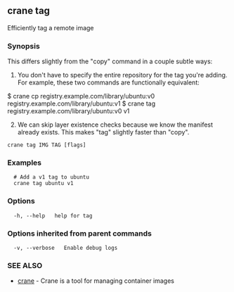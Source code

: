 ## crane tag

Efficiently tag a remote image

### Synopsis

This differs slightly from the "copy" command in a couple subtle ways:

1. You don't have to specify the entire repository for the tag you're adding. For example, these two commands are functionally equivalent:

$ crane cp registry.example.com/library/ubuntu:v0 registry.example.com/library/ubuntu:v1
$ crane tag registry.example.com/library/ubuntu:v0 v1

2. We can skip layer existence checks because we know the manifest already exists. This makes "tag" slightly faster than "copy".

```
crane tag IMG TAG [flags]
```

### Examples

```
  # Add a v1 tag to ubuntu
  crane tag ubuntu v1
```

### Options

```
  -h, --help   help for tag
```

### Options inherited from parent commands

```
  -v, --verbose   Enable debug logs
```

### SEE ALSO

* [crane](crane.md)	 - Crane is a tool for managing container images

